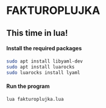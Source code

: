 # FAKTUROPLUJKA #
## This time in lua!

#### Install the required packages
```bash
sudo apt install libyaml-dev
sudo apt install luarocks
sudo luarocks install lyaml
```
#### Run the program
```bash
lua fakturoplujka.lua
```
